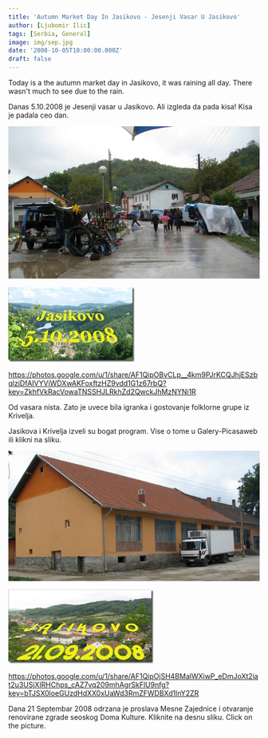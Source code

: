 ```yaml
---
title: 'Autumn Market Day In Jasikovo - Jesenji Vasar U Jasikovo'
author: [Ljubomir Ilic]
tags: [Serbia, General]
image: img/sep.jpg
date: '2008-10-05T10:00:00.000Z'
draft: false
---
```


Today is a the autumn market day in Jasikovo, it was raining all day. There wasn't much to see due to the rain.

Danas 5.10.2008 je Jesenji vasar u Jasikovo. Ali izgleda da pada kisa! Kisa je padala ceo dan.

![img](img/vasar-51008.jpg)
 
[![img](img/jas-510081.jpg)](https://photos.google.com/u/1/share/AF1QipOBvCLp__4km9PJrKCQJhjESzbqlzjDfAIVYViWDXwAKFoxftzHZ9vdd1G1z67rbQ?key=ZkhfVkRacVowaTNSSHJLRkhZd2QwckJhMzNYNi1R)

https://photos.google.com/u/1/share/AF1QipOBvCLp__4km9PJrKCQJhjESzbqlzjDfAIVYViWDXwAKFoxftzHZ9vdd1G1z67rbQ?key=ZkhfVkRacVowaTNSSHJLRkhZd2QwckJhMzNYNi1R

Od vasara nista. Zato je uvece bila igranka i gostovanje folklorne grupe iz Krivelja.

Jasikova i Krivelja izveli su bogat program. Vise o tome u Galery-Picasaweb ili klikni na sliku.

![img](img/domu-2008.jpg)
 
[![img](img/img-7501-0001.jpg)](https://photos.google.com/u/1/share/AF1QipOjSH4BMalWXjwP_eDmJoXt2iat2u3USjXlRHChps_cAZ7vq209mhAgrSkFlU9nfg?key=bTJSX0loeGUzdHdXX0xUaWd3RmZFWDBXd1lnY2ZR)

https://photos.google.com/u/1/share/AF1QipOjSH4BMalWXjwP_eDmJoXt2iat2u3USjXlRHChps_cAZ7vq209mhAgrSkFlU9nfg?key=bTJSX0loeGUzdHdXX0xUaWd3RmZFWDBXd1lnY2ZR

Dana 21 Septembar 2008 odrzana je proslava Mesne Zajednice i otvaranje renovirane zgrade seoskog Doma Kulture. Kliknite na desnu sliku. Click on the picture.